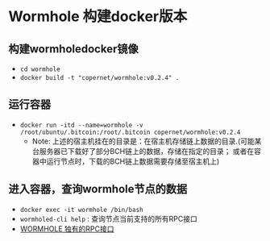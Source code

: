 # Wormhole 构建docker版本

## 构建wormholedocker镜像

*  `cd wormhole`
*	`docker build -t "copernet/wormhole:v0.2.4" .`

## 运行容器

*	`docker run -itd --name=wormhole -v /root/ubuntu/.bitcoin:/root/.bitcoin copernet/wormhole:v0.2.4`
	* Note: 上述的宿主机挂在的目录是：在宿主机存储链上数据的目录.(可能某台服务器已下载好了部分BCH链上的数据，存储在指定的目录； 或者在容器中运行节点时，下载的BCH链上数据需要存储至宿主机上)
	
## 进入容器，查询wormhole节点的数据

*	 `docker exec -it wormhole /bin/bash`
*	 `wormholed-cli help` : 查询节点当前支持的所有RPC接口
*	 [WORMHOLE 独有的RPC接口]()

